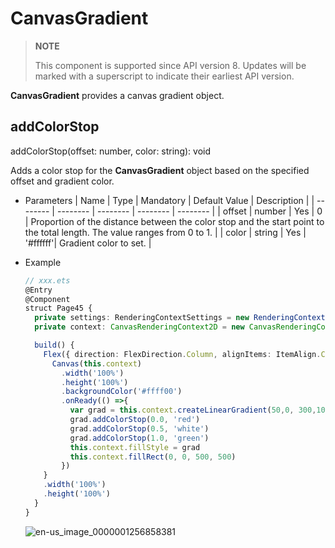 # CanvasGradient


> **NOTE**
>
> This component is supported since API version 8. Updates will be marked with a superscript to indicate their earliest API version.


**CanvasGradient** provides a canvas gradient object.


## addColorStop

addColorStop(offset: number, color: string): void

Adds a color stop for the **CanvasGradient** object based on the specified offset and gradient color.

- Parameters
  | Name | Type | Mandatory | Default Value | Description |
  | -------- | -------- | -------- | -------- | -------- |
  | offset   | number   | Yes      | 0        | Proportion of the distance between the color stop and the start point to the total length. The value ranges from 0 to 1. |
  | color    | string   | Yes      | '#ffffff'| Gradient color to set. |

- Example
  ```ts
  // xxx.ets
  @Entry
  @Component
  struct Page45 {
    private settings: RenderingContextSettings = new RenderingContextSettings(true)
    private context: CanvasRenderingContext2D = new CanvasRenderingContext2D(this.settings)

    build() {
      Flex({ direction: FlexDirection.Column, alignItems: ItemAlign.Center, justifyContent: FlexAlign.Center }) {
        Canvas(this.context)
          .width('100%')
          .height('100%')
          .backgroundColor('#ffff00')
          .onReady(() =>{
            var grad = this.context.createLinearGradient(50,0, 300,100)
            grad.addColorStop(0.0, 'red')
            grad.addColorStop(0.5, 'white')
            grad.addColorStop(1.0, 'green')
            this.context.fillStyle = grad
            this.context.fillRect(0, 0, 500, 500)
          })
      }
      .width('100%')
      .height('100%')
    }
  }
  ```

  ![en-us_image_0000001256858381](figures/en-us_image_0000001256858381.png)
